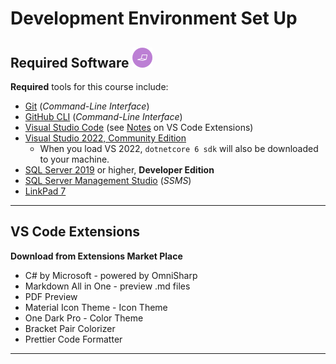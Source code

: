 # Development Environment Set Up

## Required Software ![Software et.al.](./images/code.png)

**Required** tools for this course include:

- [Git](https://git-scm.com/) (*Command-Line Interface*)
- [GitHub CLI](https://cli.github.com/) (*Command-Line Interface*)
- [Visual Studio Code](https://code.visualstudio.com) (see [Notes](#vs-code-extensions) on VS Code Extensions)
- [Visual Studio 2022, Community Edition](https://visualstudio.microsoft.com/) 
  - When you load VS 2022, `dotnetcore 6 sdk` will also be downloaded to your machine.
- [SQL Server 2019](https://www.microsoft.com/sql-server/sql-server-downloads) or higher, **Developer Edition**
- [SQL Server Management Studio](https://docs.microsoft.com/sql/ssms/download-sql-server-management-studio-ssms?view=sql-server-ver15#download-ssms) (*SSMS*)
- [LinkPad 7](https://www.linqpad.net/Download.aspx)

----

## VS Code Extensions

**Download from Extensions Market Place**

- C# by Microsoft - powered by OmniSharp
- Markdown All in One - preview .md files
- PDF Preview
- Material Icon Theme - Icon Theme
- One Dark Pro - Color Theme
- Bracket Pair Colorizer
- Prettier Code Formatter 

----